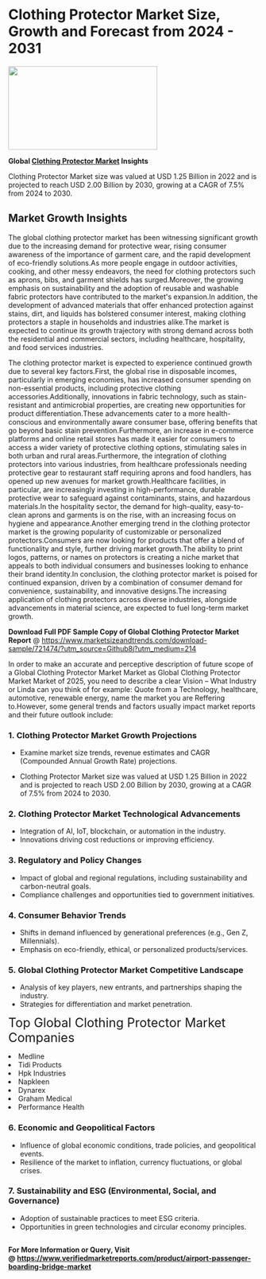 <H1>Clothing Protector Market Size, Growth and Forecast from 2024 - 2031</H1><img class="aligncenter size-medium wp-image-584254" src="https://thirdeyenews.in/wp-content/uploads/2024/09/Global-Market-Research-300x168.jpeg" alt="" width="300" height="168" /><p><strong>Global&nbsp;<a href="https://www.marketsizeandtrends.com/download-sample/721474/?utm_source=Github8j?utm_medium=214">Clothing Protector Market</a> Insights</strong></p><p>Clothing Protector Market size was valued at USD 1.25 Billion in 2022 and is projected to reach USD 2.00 Billion by 2030, growing at a CAGR of 7.5% from 2024 to 2030.</p><p><h2>Market Growth Insights</h2> <p>The global clothing protector market has been witnessing significant growth due to the increasing demand for protective wear, rising consumer awareness of the importance of garment care, and the rapid development of eco-friendly solutions.As more people engage in outdoor activities, cooking, and other messy endeavors, the need for clothing protectors such as aprons, bibs, and garment shields has surged.Moreover, the growing emphasis on sustainability and the adoption of reusable and washable fabric protectors have contributed to the market's expansion.In addition, the development of advanced materials that offer enhanced protection against stains, dirt, and liquids has bolstered consumer interest, making clothing protectors a staple in households and industries alike.The market is expected to continue its growth trajectory with strong demand across both the residential and commercial sectors, including healthcare, hospitality, and food services industries.</p> <p>The clothing protector market is expected to experience continued growth due to several key factors.First, the global rise in disposable incomes, particularly in emerging economies, has increased consumer spending on non-essential products, including protective clothing accessories.Additionally, innovations in fabric technology, such as stain-resistant and antimicrobial properties, are creating new opportunities for product differentiation.These advancements cater to a more health-conscious and environmentally aware consumer base, offering benefits that go beyond basic stain prevention.Furthermore, an increase in e-commerce platforms and online retail stores has made it easier for consumers to access a wider variety of protective clothing options, stimulating sales in both urban and rural areas.Furthermore, the integration of clothing protectors into various industries, from healthcare professionals needing protective gear to restaurant staff requiring aprons and food handlers, has opened up new avenues for market growth.Healthcare facilities, in particular, are increasingly investing in high-performance, durable protective wear to safeguard against contaminants, stains, and hazardous materials.In the hospitality sector, the demand for high-quality, easy-to-clean aprons and garments is on the rise, with an increasing focus on hygiene and appearance.Another emerging trend in the clothing protector market is the growing popularity of customizable or personalized protectors.Consumers are now looking for products that offer a blend of functionality and style, further driving market growth.The ability to print logos, patterns, or names on protectors is creating a niche market that appeals to both individual consumers and businesses looking to enhance their brand identity.In conclusion, the clothing protector market is poised for continued expansion, driven by a combination of consumer demand for convenience, sustainability, and innovative designs.The increasing application of clothing protectors across diverse industries, alongside advancements in material science, are expected to fuel long-term market growth.</p> <p><span class=""><strong>Download Full PDF Sample Copy of Global Clothing Protector Market Report</strong> @ <a href="https://www.marketsizeandtrends.com/download-sample/721474/?utm_source=Github8j?utm_medium=214" target="_blank">https://www.marketsizeandtrends.com/download-sample/721474/?utm_source=Github8j?utm_medium=214</a></span></p><p>In order to make an accurate and perceptive description of future scope of a Global&nbsp;Clothing Protector Market Market as Global&nbsp;Clothing Protector Market Market of 2025, you need to describe a clear Vision &ndash; What Industry or Linda can you think of for example: Quote from a Technology, healthcare, automotive, renewable energy, name the market you are Reffering to.However, some general trends and factors usually impact market reports and their future outlook include:</p><h3>1.&nbsp;<strong>Clothing Protector Market Growth Projections</strong></h3><ul><li>Examine market size trends, revenue estimates and CAGR (Compounded Annual Growth Rate) projections.</li><li><p>Clothing Protector Market size was valued at USD 1.25 Billion in 2022 and is projected to reach USD 2.00 Billion by 2030, growing at a CAGR of 7.5% from 2024 to 2030.</p></li></ul><h3>2.&nbsp;<strong>Clothing Protector Market Technological Advancements</strong></h3><ul><li>Integration of AI, IoT, blockchain, or automation in the industry.</li><li>Innovations driving cost reductions or improving efficiency.</li></ul><h3>3.&nbsp;<strong>Regulatory and Policy Changes</strong></h3><ul><li>Impact of global and regional regulations, including sustainability and carbon-neutral goals.</li><li>Compliance challenges and opportunities tied to government initiatives.</li></ul><h3>4.&nbsp;<strong>Consumer Behavior Trends</strong></h3><ul><li>Shifts in demand influenced by generational preferences (e.g., Gen Z, Millennials).</li><li>Emphasis on eco-friendly, ethical, or personalized products/services.</li></ul><h3>5.&nbsp;<strong>Global Clothing Protector Market Competitive Landscape</strong></h3><ul><li>Analysis of key players, new entrants, and partnerships shaping the industry.</li><li>Strategies for differentiation and market penetration.</li></ul><p data-pm-slice="1 1 []"><span style="color: inherit; font-family: inherit; font-size: 25px;">Top Global Clothing Protector Market Companies</span></p><div class="" data-test-id=""><p><li>Medline</li><li> Tidi Products</li><li> Hpk Industries</li><li> Napkleen</li><li> Dynarex</li><li> Graham Medical</li><li> Performance Health</li></p></div><h3>6.&nbsp;<strong>Economic and Geopolitical Factors</strong></h3><ul><li>Influence of global economic conditions, trade policies, and geopolitical events.</li><li>Resilience of the market to inflation, currency fluctuations, or global crises.</li></ul><h3>7.&nbsp;<strong>Sustainability and ESG (Environmental, Social, and Governance)</strong></h3><ul><li>Adoption of sustainable practices to meet ESG criteria.</li><li>Opportunities in green technologies and circular economy principles.</li></ul><h2><strong style="font-size: 14px;">For More Information or Query, Visit @&nbsp;</strong><a style="background-color: #ffffff; font-size: 14px;" href="https://www.marketsizeandtrends.com/report/clothing-protector-market/" target="_blank">https://www.verifiedmarketreports.com/product/airport-passenger-boarding-bridge-market</a></h2>
